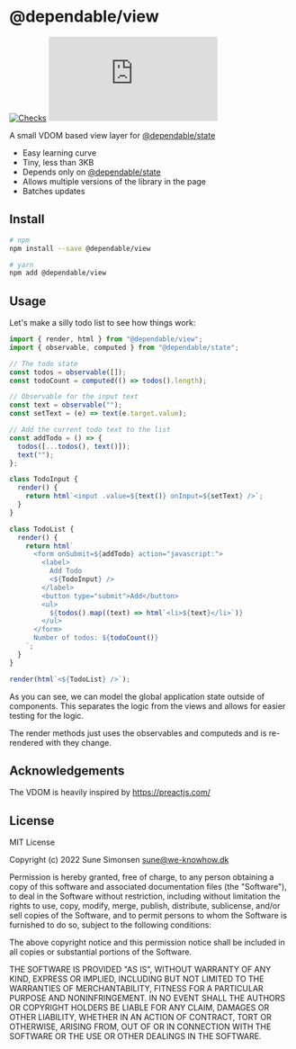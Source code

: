 # @dependable/view

[![Checks](https://github.com/sunesimonsen/dependable-view/workflows/CI/badge.svg)](https://github.com/sunesimonsen/dependable-view/actions?query=workflow%3ACI+branch%3Amain)
[![Bundle Size](https://img.badgesize.io/https:/unpkg.com/@dependable/view/dist/dependable-view.esm.min.js?label=gzip&compression=gzip)](https://unpkg.com/@dependable/view/dist/dependable-view.esm.min.js)

A small VDOM based view layer for [@dependable/state](https://github.com/sunesimonsen/dependable-state)

- Easy learning curve
- Tiny, less than 3KB
- Depends only on [@dependable/state](https://github.com/sunesimonsen/dependable-state)
- Allows multiple versions of the library in the page
- Batches updates

## Install

```sh
# npm
npm install --save @dependable/view

# yarn
npm add @dependable/view
```

## Usage

Let's make a silly todo list to see how things work:

```js
import { render, html } from "@dependable/view";
import { observable, computed } from "@dependable/state";

// The todo state
const todos = observable([]);
const todoCount = computed(() => todos().length);

// Observable for the input text
const text = observable("");
const setText = (e) => text(e.target.value);

// Add the current todo text to the list
const addTodo = () => {
  todos([...todos(), text()]);
  text("");
};

class TodoInput {
  render() {
    return html`<input .value=${text()} onInput=${setText} />`;
  }
}

class TodoList {
  render() {
    return html`
      <form onSubmit=${addTodo} action="javascript:">
        <label>
          Add Todo
          <${TodoInput} />
        </label>
        <button type="submit">Add</button>
        <ul>
          ${todos().map((text) => html`<li>${text}</li>`)}
        </ul>
      </form>
      Number of todos: ${todoCount()}
    `;
  }
}

render(html`<${TodoList} />`);
```

As you can see, we can model the global application state outside of components.
This separates the logic from the views and allows for easier testing for the
logic.

The render methods just uses the observables and computeds and is re-rendered with they change.

## Acknowledgements

The VDOM is heavily inspired by https://preactjs.com/

## License

MIT License

Copyright (c) 2022 Sune Simonsen sune@we-knowhow.dk

Permission is hereby granted, free of charge, to any person obtaining a copy
of this software and associated documentation files (the "Software"), to deal
in the Software without restriction, including without limitation the rights
to use, copy, modify, merge, publish, distribute, sublicense, and/or sell
copies of the Software, and to permit persons to whom the Software is
furnished to do so, subject to the following conditions:

The above copyright notice and this permission notice shall be included in all
copies or substantial portions of the Software.

THE SOFTWARE IS PROVIDED "AS IS", WITHOUT WARRANTY OF ANY KIND, EXPRESS OR
IMPLIED, INCLUDING BUT NOT LIMITED TO THE WARRANTIES OF MERCHANTABILITY,
FITNESS FOR A PARTICULAR PURPOSE AND NONINFRINGEMENT. IN NO EVENT SHALL THE
AUTHORS OR COPYRIGHT HOLDERS BE LIABLE FOR ANY CLAIM, DAMAGES OR OTHER
LIABILITY, WHETHER IN AN ACTION OF CONTRACT, TORT OR OTHERWISE, ARISING FROM,
OUT OF OR IN CONNECTION WITH THE SOFTWARE OR THE USE OR OTHER DEALINGS IN THE
SOFTWARE.
